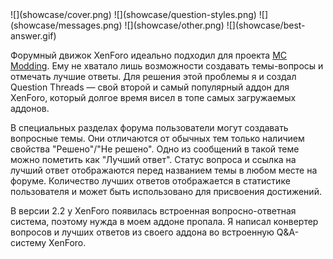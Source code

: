 <gallery>
    ![](showcase/cover.png)
    ![](showcase/question-styles.png)
    ![](showcase/messages.png)
    ![](showcase/other.png)
    ![](showcase/best-answer.gif)
</gallery>

Форумный движок XenForo идеально подходил для проекта [MC Modding](p:mcmodding). Ему не хватало лишь возможности создавать темы-вопросы и отмечать лучшие ответы. Для решения этой проблемы я и создал Question Threads — свой второй и самый популярный аддон для XenForo, который долгое время висел в топе самых загружаемых аддонов.

В специальных разделах форума пользователи могут создавать вопросные темы. Они отличаются от обычных тем только наличием
свойства "Решено"/"Не решено". Одно из сообщений в такой теме можно пометить как "Лучший ответ". Статус вопроса и ссылка
на лучший ответ отображаются перед названием темы в любом месте на форуме. Количество лучших ответов отображается в статистике пользователя и может быть использовано для присвоения достижений.

В версии 2.2 у XenForo появилась встроенная вопросно-ответная система, поэтому нужда в моем аддоне пропала.
Я написал конвертер вопросов и лучших ответов из своего аддона во встроенную Q&A-систему XenForo.